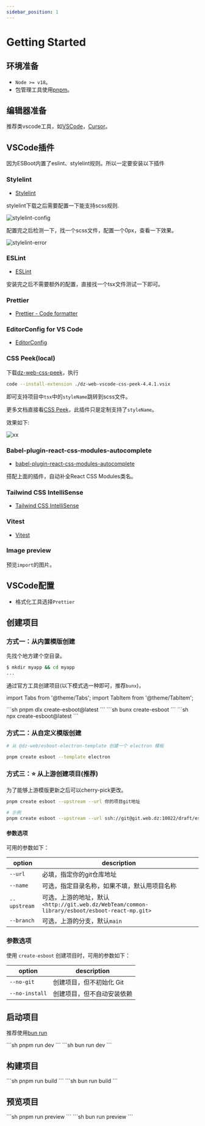 ```yaml
---
sidebar_position: 1
---
```


# Getting Started

## 环境准备

- `Node >= v18`。
- 包管理工具使用[pnpm](https://pnpm.io/)。

## 编辑器准备

推荐类vscode工具，如[VSCode](https://code.visualstudio.com/)，[Cursor](https://cursor.sh/)。

## VSCode插件

因为ESBoot内置了eslint、stylelint规则。所以一定要安装以下插件

### Stylelint

- [Stylelint](https://marketplace.visualstudio.com/items?itemName=stylelint.vscode-stylelint)

stylelint下载之后需要配置一下能支持scss规则.

![stylelint-config](./images/stylelint-config.png)

配置完之后检测一下，找一个scss文件，配置一个0px，查看一下效果。

![stylelint-error](./images/stylelint-error.png)

### ESLint

- [ESLint](https://marketplace.visualstudio.com/items?itemName=dbaeumer.vscode-eslint)

安装完之后不需要额外的配置，直接找一个tsx文件测试一下即可。

### Prettier

- [Prettier - Code formatter](https://marketplace.visualstudio.com/items?itemName=esbenp.prettier-vscode)

### EditorConfig for VS Code

- [EditorConfig](https://marketplace.visualstudio.com/items?itemName=EditorConfig.EditorConfig)

### CSS Peek(local)

下载[dz-web-css-peek](./assets/dz-web-vscode-css-peek-4.4.1.vsix)，执行

```sh
code --install-extension ./dz-web-vscode-css-peek-4.4.1.vsix
```

即可支持项目中`tsx`中的`styleName`跳转到scss文件。

更多文档直接看[CSS Peek](https://marketplace.visualstudio.com/items?itemName=pranaygp.vscode-css-peek&ssr=false#overview)，此插件只是定制支持了`styleName`。

效果如下:

![xx](./assets/CleanShot%202024-01-03%20at%2013.46.34.gif)

### Babel-plugin-react-css-modules-autocomplete

- [babel-plugin-react-css-modules-autocomplete](https://marketplace.visualstudio.com/items?itemName=ryotamannari.babel-plugin-react-css-modules-autocomplete)

搭配上面的插件，自动补全React CSS Modules类名。

### Tailwind CSS IntelliSense

- [Tailwind CSS IntelliSense](https://marketplace.visualstudio.com/items?itemName=bradlc.vscode-tailwindcss)

### Vitest

- [Vitest](https://marketplace.visualstudio.com/items?itemName=ZixuanChen.vitest-explorer)

### Image preview

预览`import`的图片。

## VSCode配置

- 格式化工具选择`Prettier`

## 创建项目

### 方式一：从内置模版创建

先找个地方建个空目录。

```bash
$ mkdir myapp && cd myapp
...
```

通过官方工具创建项目(以下模式选一种即可，推荐`bunx`)，

import Tabs from '@theme/Tabs';
import TabItem from '@theme/TabItem';

<Tabs>
  <TabItem value="pnpm" label="pnpm">
    ```sh
    pnpm dlx create-esboot@latest
    ```
  </TabItem>
  <TabItem value="bun" label="bun" default>
    ```sh
    bunx create-esboot
    ```
  </TabItem>
  <TabItem value="npm" label="npm">
    ```sh
    npx create-esboot@latest
    ```
  </TabItem>
</Tabs>

### 方式二：从自定义模版创建

```bash
# 从 @dz-web/esboot-electron-template 创建一个 electron 模板

pnpm create esboot --template electron
```

### 方式三：⭐️ 从上游创建项目(推荐)

为了能够上游模版更新之后可以cherry-pick更改。

```sh
pnpm create esboot --upstream --url 你的项目git地址

# 示例
pnpm create esboot --upstream --url ssh://git@git.web.dz:10022/draft/esboot-react-mp-draft.git
```

#### 参数选项

可用的参数如下：

| option       | description                                                                                   |
| ------------ | --------------------------------------------------------------------------------------------- |
| `--url`      | 必填，指定你的git仓库地址                                                                     |
| `--name`     | 可选，指定目录名称，如果不填，默认用项目名称                                                  |
| `--upstream` | 可选，上游的地址，默认`<http://git.web.dz/WebTeam/common-library/esboot/esboot-react-mp.git>` |
| `--branch`   | 可选，上游的分支，默认`main`                                                                  |

### 参数选项

使用 `create-esboot` 创建项目时，可用的参数如下：

| option         | description                |
| -------------- | -------------------------- |
| `--no-git`     | 创建项目，但不初始化 Git   |
| `--no-install` | 创建项目，但不自动安装依赖 |

## 启动项目

推荐使用[bun run](https://bun.sh/docs/cli/run)

<Tabs>
  <TabItem value="pnpm" label="pnpm">
    ```sh
    pnpm run dev
    ```
  </TabItem>
  <TabItem value="bun" label="bun" default>
    ```sh
    bun run dev
    ```
  </TabItem>
</Tabs>

## 构建项目

<Tabs>
  <TabItem value="pnpm" label="pnpm">
    ```sh
    pnpm run build
    ```
  </TabItem>
  <TabItem value="bun" label="bun" default>
    ```sh
    bun run build
    ```
  </TabItem>
</Tabs>

## 预览项目

<Tabs>
  <TabItem value="pnpm" label="pnpm">
    ```sh
    pnpm run preview
    ```
  </TabItem>
  <TabItem value="bun" label="bun" default>
    ```sh
    bun run preview
    ```
  </TabItem>
</Tabs>
